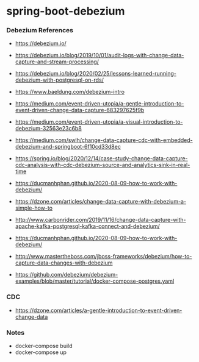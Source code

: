 # spring-boot-debezium


### Debezium References

- https://debezium.io/
- https://debezium.io/blog/2019/10/01/audit-logs-with-change-data-capture-and-stream-processing/
- https://debezium.io/blog/2020/02/25/lessons-learned-running-debezium-with-postgresql-on-rds/
  
- https://www.baeldung.com/debezium-intro
- https://medium.com/event-driven-utopia/a-gentle-introduction-to-event-driven-change-data-capture-683297625f9b
- https://medium.com/event-driven-utopia/a-visual-introduction-to-debezium-32563e23c6b8
- https://medium.com/swlh/change-data-capture-cdc-with-embedded-debezium-and-springboot-6f10cd33d8ec
- https://spring.io/blog/2020/12/14/case-study-change-data-capture-cdc-analysis-with-cdc-debezium-source-and-analytics-sink-in-real-time

- https://ducmanhphan.github.io/2020-08-09-how-to-work-with-debezium/


- https://dzone.com/articles/change-data-capture-with-debezium-a-simple-how-to
- http://www.carbonrider.com/2019/11/16/change-data-capture-with-apache-kafka-postgresql-kafka-connect-and-debezium/
- https://ducmanhphan.github.io/2020-08-09-how-to-work-with-debezium/
- http://www.mastertheboss.com/jboss-frameworks/debezium/how-to-capture-data-changes-with-debezium

- https://github.com/debezium/debezium-examples/blob/master/tutorial/docker-compose-postgres.yaml

### CDC

- https://dzone.com/articles/a-gentle-introduction-to-event-driven-change-data

### Notes


- docker-compose build
- docker-compose up


